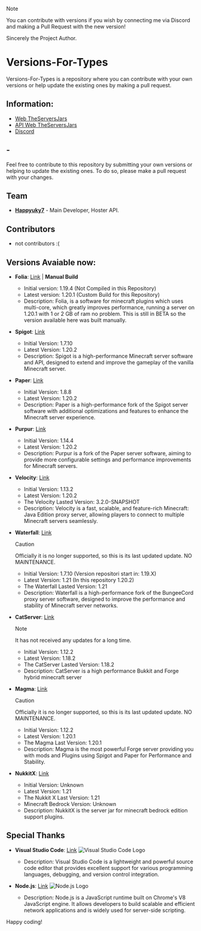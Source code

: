 > [!NOTE]  
> You can contribute with versions if you wish by connecting me via Discord and making a Pull Request with the new version!
>
> Sincerely the Project Author.

# Versions-For-Types

Versions-For-Types is a repository where you can contribute with your own versions or help update the existing ones by making a pull request.

## Information:
- [Web TheServersJars](https://theserversjars.happy7.xyz/)
- [API Web TheServersJars](https://theserversjars.happy7.xyz/api)
- [Discord](https://discord.gg/3EebYUyeUX)

## -

Feel free to contribute to this repository by submitting your own versions or helping to update the existing ones. To do so, please make a pull request with your changes.

## Team

- [**Happyuky7**](https://github.com/Happyuky7) - Main Developer, Hoster API.

## Contributors

- not contributors :(

## Versions Avaiable now:

- **Folia**: [Link](https://github.com/PaperMC/Folia) | **Manual Build**
  - Initial version: 1.19.4 (Not Compiled in this Repository)
  - Latest version: 1.20.1 (Custom Build for this Repository)
  - Description: Folia, is a software for minecraft plugins which uses multi-core, which greatly improves performance, running a server on 1.20.1 with 1 or 2 GB of ram no problem. This is still in BETA so the version available here was built manually.

- **Spigot**: [Link](https://github.com/spigotmc/spigot-api)
  - Initial Version: 1.7.10
  - Latest Version: 1.20.2
  - Description: Spigot is a high-performance Minecraft server software and API, designed to extend and improve the gameplay of the vanilla Minecraft server.

- **Paper**: [Link](https://github.com/PaperMC/Paper)
  - Initial Version: 1.8.8
  - Latest Version: 1.20.2
  - Description: Paper is a high-performance fork of the Spigot server software with additional optimizations and features to enhance the Minecraft server experience.

- **Purpur**: [Link](https://github.com/pl3xgaming/Purpur)
  - Initial Version: 1.14.4
  - Latest Version: 1.20.2
  - Description: Purpur is a fork of the Paper server software, aiming to provide more configurable settings and performance improvements for Minecraft servers.

- **Velocity**: [Link](https://github.com/VelocityPowered/Velocity)
  - Initial Version: 1.13.2
  - Latest Version: 1.20.2
  - The Velocity Lasted Version: 3.2.0-SNAPSHOT
  - Description: Velocity is a fast, scalable, and feature-rich Minecraft: Java Edition proxy server, allowing players to connect to multiple Minecraft servers seamlessly.

- **Waterfall**: [Link](https://github.com/PaperMC/Waterfall)
  > [!CAUTION]
  > Officially it is no longer supported, so this is its last updated update.
  > NO MAINTENANCE.
  - Initial Version: 1.7.10 (Version repositori start in: 1.19.X)
  - Latest Version: 1.21 (In this repository 1.20.2)
  - The Waterfall Lasted Version: 1.21
  - Description: Waterfall is a high-performance fork of the BungeeCord proxy server software, designed to improve the performance and stability of Minecraft server networks.

- **CatServer**: [Link](https://github.com/Luohuayu/CatServer)
  > [!NOTE]  
  > It has not received any updates for a long time.
  - Initial Version: 1.12.2
  - Latest Version: 1.18.2
  - The CatServer Lasted Version: 1.18.2
  - Description: CatServer is a high performance Bukkit and Forge hybrid minecraft server

- **Magma**: [Link](https://github.com/magmamaintained) 
  > [!CAUTION]
  > Officially it is no longer supported, so this is its last updated update.
  > NO MAINTENANCE.
  - Initial Version: 1.12.2
  - Latest Version: 1.20.1
  - The Magma Last Version: 1.20.1
  - Description: Magma is the most powerful Forge server providing you with mods and Plugins using Spigot and Paper for Performance and Stability.

- **NukkitX**: [Link](https://github.com/CloudburstMC/Nukkit)
  - Initial Version: Unknown
  - Latest Version: 1.21
  - The Nukkit X Last Version: 1.21
  - Minecraft Bedrock Version: Unknown
  - Description: NukkitX is the server jar for minecraft bedrock edition support plugins.



## Special Thanks

- **Visual Studio Code**: [Link](https://code.visualstudio.com/)
  ![Visual Studio Code Logo](https://example.com/vscode_logo.png)
  - Description: Visual Studio Code is a lightweight and powerful source code editor that provides excellent support for various programming languages, debugging, and version control integration.

- **Node.js**: [Link](https://nodejs.org/)
  ![Node.js Logo](https://example.com/nodejs_logo.png)
  - Description: Node.js is a JavaScript runtime built on Chrome's V8 JavaScript engine. It allows developers to build scalable and efficient network applications and is widely used for server-side scripting.



Happy coding!
